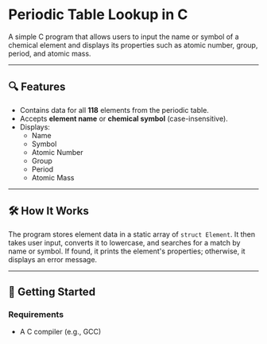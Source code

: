 # Periodic Table Lookup in C

A simple C program that allows users to input the name or symbol of a chemical element and displays its properties such as atomic number, group, period, and atomic mass.

---

## 🔍 Features

- Contains data for all **118** elements from the periodic table.
- Accepts **element name** or **chemical symbol** (case-insensitive).
- Displays:
  - Name
  - Symbol
  - Atomic Number
  - Group
  - Period
  - Atomic Mass

---

## 🛠️ How It Works

The program stores element data in a static array of `struct Element`.
It then takes user input, converts it to lowercase, and searches for a match by name or symbol.
If found, it prints the element's properties; otherwise, it displays an error message.

---

## 🚀 Getting Started

### Requirements

- A C compiler (e.g., GCC)
